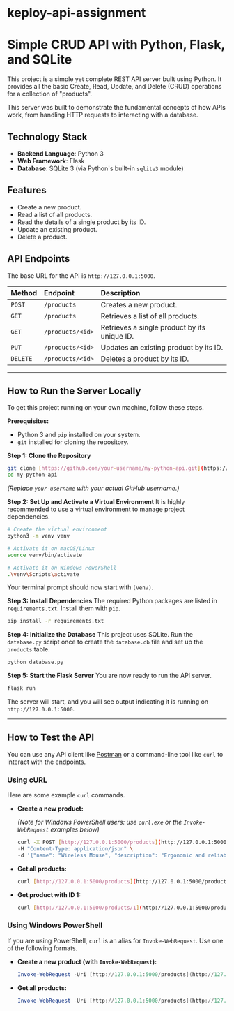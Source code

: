 # keploy-api-assignment

# Simple CRUD API with Python, Flask, and SQLite

This project is a simple yet complete REST API server built using Python. It provides all the basic Create, Read, Update, and Delete (CRUD) operations for a collection of "products".

This server was built to demonstrate the fundamental concepts of how APIs work, from handling HTTP requests to interacting with a database.

## Technology Stack

* **Backend Language**: Python 3
* **Web Framework**: Flask
* **Database**: SQLite 3 (via Python's built-in `sqlite3` module)

## Features

* Create a new product.
* Read a list of all products.
* Read the details of a single product by its ID.
* Update an existing product.
* Delete a product.

## API Endpoints

The base URL for the API is `http://127.0.0.1:5000`.

| Method   | Endpoint           | Description                                    |
| :------- | :----------------- | :--------------------------------------------- |
| `POST`   | `/products`        | Creates a new product.                         |
| `GET`    | `/products`        | Retrieves a list of all products.              |
| `GET`    | `/products/<id>`   | Retrieves a single product by its unique ID.   |
| `PUT`    | `/products/<id>`   | Updates an existing product by its ID.         |
| `DELETE` | `/products/<id>`   | Deletes a product by its ID.                   |

---

## How to Run the Server Locally

To get this project running on your own machine, follow these steps.

**Prerequisites:**
* Python 3 and `pip` installed on your system.
* `git` installed for cloning the repository.

**Step 1: Clone the Repository**
```bash
git clone [https://github.com/your-username/my-python-api.git](https://github.com/your-username/my-python-api.git)
cd my-python-api
```
*(Replace `your-username` with your actual GitHub username.)*

**Step 2: Set Up and Activate a Virtual Environment**
It is highly recommended to use a virtual environment to manage project dependencies.

```bash
# Create the virtual environment
python3 -m venv venv

# Activate it on macOS/Linux
source venv/bin/activate

# Activate it on Windows PowerShell
.\venv\Scripts\activate
```
Your terminal prompt should now start with `(venv)`.

**Step 3: Install Dependencies**
The required Python packages are listed in `requirements.txt`. Install them with `pip`.
```bash
pip install -r requirements.txt
```

**Step 4: Initialize the Database**
This project uses SQLite. Run the `database.py` script once to create the `database.db` file and set up the `products` table.
```bash
python database.py
```

**Step 5: Start the Flask Server**
You are now ready to run the API server.
```bash
flask run
```
The server will start, and you will see output indicating it is running on `http://127.0.0.1:5000`.

---

## How to Test the API

You can use any API client like [Postman](https://www.postman.com/) or a command-line tool like `curl` to interact with the endpoints.

### Using cURL

Here are some example `curl` commands.

* **Create a new product:**

    *(Note for Windows PowerShell users: use `curl.exe` or the `Invoke-WebRequest` examples below)*
    ```bash
    curl -X POST [http://127.0.0.1:5000/products](http://127.0.0.1:5000/products) \
    -H "Content-Type: application/json" \
    -d '{"name": "Wireless Mouse", "description": "Ergonomic and reliable", "price": 25.99}'
    ```

* **Get all products:**
    ```bash
    curl [http://127.0.0.1:5000/products](http://127.0.0.1:5000/products)
    ```

* **Get product with ID 1:**
    ```bash
    curl [http://127.0.0.1:5000/products/1](http://127.0.0.1:5000/products/1)
    ```

### Using Windows PowerShell

If you are using PowerShell, `curl` is an alias for `Invoke-WebRequest`. Use one of the following formats.

* **Create a new product (with `Invoke-WebRequest`):**
    ```powershell
    Invoke-WebRequest -Uri [http://127.0.0.1:5000/products](http://127.0.0.1:5000/products) -Method POST -ContentType "application/json" -Body '{"name": "Wireless Mouse", "description": "Ergonomic and reliable", "price": 25.99}'
    ```

* **Get all products:**
    ```powershell
    Invoke-WebRequest -Uri [http://127.0.0.1:5000/products](http://127.0.0.1:5000/products)
    ```

